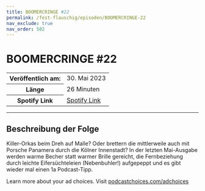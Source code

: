 ```yaml
---
title: BOOMERCRINGE #22
permalink: /fest-flauschig/episoden/BOOMERCRINGE-22
nav_exclude: true
nav_order: 502
---
```


# BOOMERCRINGE #22
<table class="resp-table dcf-table dcf-table-responsive dcf-table-bordered dcf-table-striped dcf-w-100%">
                    <tbody>
                        <tr>
                            <th scope="row">Veröffentlich am:</th>
                            <td data-label="Veröffentlich am:">30. Mai 2023</td>
                        </tr>
                        <tr>
                            <th scope="row">Länge </th>
                            <td data-label="Länge ">26 Minuten</td>
                        </tr><tr>
                                <th scope="row">Spotify Link</th>
                                <td data-label="Spotify Link"><a href="https://open.spotify.com/episode/71vT0uJ16i61jX0nLytqsF">Spotify Link</a></td>
                            </tr></tbody>
                </table>

***

## Beschreibung der Folge

<div>
<p>Killer-Orkas beim Dreh auf Malle? Oder brettern die mittlerweile auch mit Porsche Panamera durch die Kölner Innenstadt? In der letzten Mai-Ausgabe werden warme Becher statt warmer Brille gereicht, die Fernbeziehung durch leichte Eifersüchteleien (Nebenbuhler!) aufgepeppt und es gibt wieder mal einen 1a Podcast-Tipp. </p><p> </p><p>Learn more about your ad choices. Visit <a href="https://podcastchoices.com/adchoices" rel="nofollow">podcastchoices.com/adchoices</a></p>  
</div>


